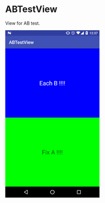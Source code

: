 ABTestView
====================
View for AB test.

<img src=https://github.com/shts/ABTestView/blob/master/images/device-2016-09-16-123716.png width="300" />

